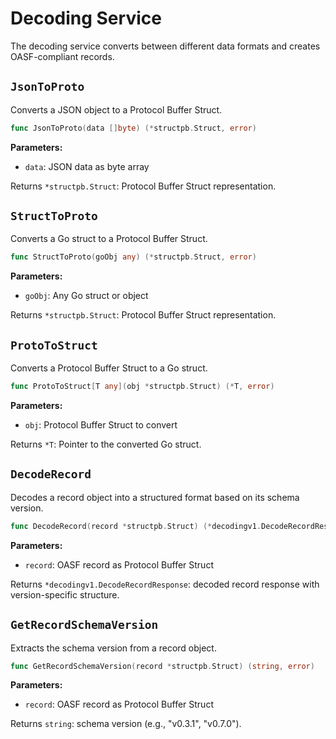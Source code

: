 # Decoding Service

The decoding service converts between different data formats and creates OASF-compliant records.

## `JsonToProto`

Converts a JSON object to a Protocol Buffer Struct.

```go
func JsonToProto(data []byte) (*structpb.Struct, error)
```

**Parameters:**

* `data`: JSON data as byte array

Returns `*structpb.Struct`: Protocol Buffer Struct representation.

## `StructToProto`

Converts a Go struct to a Protocol Buffer Struct.

```go
func StructToProto(goObj any) (*structpb.Struct, error)
```

**Parameters:**

* `goObj`: Any Go struct or object

Returns `*structpb.Struct`: Protocol Buffer Struct representation.

## `ProtoToStruct`

Converts a Protocol Buffer Struct to a Go struct.

```go
func ProtoToStruct[T any](obj *structpb.Struct) (*T, error)
```

**Parameters:**

* `obj`: Protocol Buffer Struct to convert

Returns `*T`: Pointer to the converted Go struct.


## `DecodeRecord`

Decodes a record object into a structured format based on its schema version.

```go
func DecodeRecord(record *structpb.Struct) (*decodingv1.DecodeRecordResponse, error)
```

**Parameters:**

* `record`: OASF record as Protocol Buffer Struct

Returns `*decodingv1.DecodeRecordResponse`: decoded record response with version-specific structure.

## `GetRecordSchemaVersion`

Extracts the schema version from a record object.

```go
func GetRecordSchemaVersion(record *structpb.Struct) (string, error)
```

**Parameters:**

* `record`: OASF record as Protocol Buffer Struct

Returns `string`: schema version (e.g., "v0.3.1", "v0.7.0").

